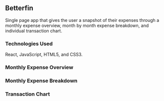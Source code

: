 ## Betterfin
Single page app that gives the user a snapshot of their expenses through a monthly expense overview, month by month expense breakdown, and individual transaction chart.

### Technologies Used
React, JavaScript, HTML5, and CSS3.

### Monthly Expense Overview


### Monthly Expense Breakdown


### Transaction Chart
